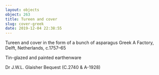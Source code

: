 ```yaml
---
layout: objects
object: 263
title: Tureen and cover
slug: cover-greek
date: 2019-12-04 22:38:55
---
```

Tureen and cover in the form of a bunch of asparagus Greek A Factory, Delft, Netherlands, c.1757–65  

Tin-glazed and painted earthenware  

Dr J.W.L. Glaisher Bequest (C.2740 &amp; A-1928)

